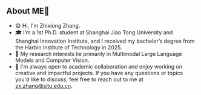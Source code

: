 ## About ME👋
- 😄 Hi, I'm Zhixiong Zhang.
- 🎓 I’m a 1st Ph.D. student at Shanghai Jiao Tong University and Shanghai Innovation Institute, and I received my bachelor’s degree from the Harbin Institute of Technology in 2025.
- 🔬 My research interests lie primarily in Multimodal Large Language Models and Computer Vision.
- 💬 I'm always open to academic collaboration and enjoy working on creative and impactful projects. If you have any questions or topics you'd like to discuss, feel free to reach out to me at zx.zhang@sjtu.edu.cn.



<!--
Currently, I’m a Research Intern at the Shanghai AI Laboratory, 
[![GitHub Streak](https://github-readme-streak-stats.herokuapp.com/?user=rookiexiong7)](https://git.io/streak-stats)
**rookiexiong7/rookiexiong7** is a ✨ _special_ ✨ repository because its `README.md` (this file) appears on your GitHub profile.

Here are some ideas to get you started:
- in my final year as a bachelor's degree candidate at Harbin Institute of Technology, majoring in Artificial Intelligence at the Computing Faculty.
- 🔭 I’m currently working on ...
- 🌱 I’m currently learning ...
- 👯 I’m looking to collaborate on ...
- 🤔 I’m looking for help with ...
- 💬 Ask me about ...
- 📫 How to reach me: ...
- 😄 Pronouns: ...
- ⚡ Fun fact: ...
- ✨ I am Always happy to explore new things!
-->
